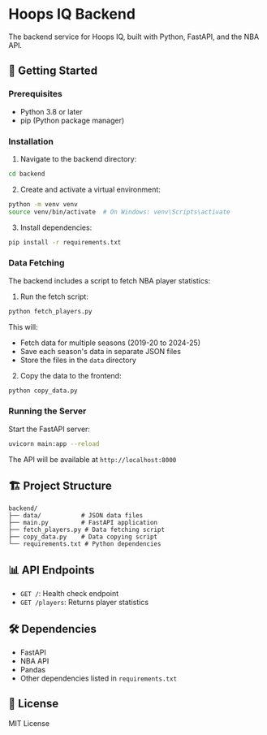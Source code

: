 # Hoops IQ Backend

The backend service for Hoops IQ, built with Python, FastAPI, and the NBA API.

## 🚀 Getting Started

### Prerequisites

- Python 3.8 or later
- pip (Python package manager)

### Installation

1. Navigate to the backend directory:
```bash
cd backend
```

2. Create and activate a virtual environment:
```bash
python -m venv venv
source venv/bin/activate  # On Windows: venv\Scripts\activate
```

3. Install dependencies:
```bash
pip install -r requirements.txt
```

### Data Fetching

The backend includes a script to fetch NBA player statistics:

1. Run the fetch script:
```bash
python fetch_players.py
```

This will:
- Fetch data for multiple seasons (2019-20 to 2024-25)
- Save each season's data in separate JSON files
- Store the files in the `data` directory

2. Copy the data to the frontend:
```bash
python copy_data.py
```

### Running the Server

Start the FastAPI server:
```bash
uvicorn main:app --reload
```

The API will be available at `http://localhost:8000`

## 🏗️ Project Structure

```
backend/
├── data/           # JSON data files
├── main.py         # FastAPI application
├── fetch_players.py # Data fetching script
├── copy_data.py    # Data copying script
└── requirements.txt # Python dependencies
```

## 📊 API Endpoints

- `GET /`: Health check endpoint
- `GET /players`: Returns player statistics

## 🛠️ Dependencies

- FastAPI
- NBA API
- Pandas
- Other dependencies listed in `requirements.txt`

## 📝 License

MIT License 